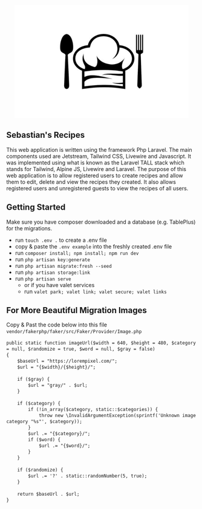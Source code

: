 <p align="center">
  <img width="460" height="300" src="public/images/chef-hat.jpeg">
</p>

## Sebastian's Recipes

This web application is written using the framework Php Laravel. The main components used are Jetstream, Tailwind CSS, Livewire and Javascript. It was implemented using what is known as the Laravel TALL stack which stands for Tailwind, Alpine JS, Livewire and Laravel. The purpose of this web application is to allow registered users to create recipes and allow them to edit, delete and view the recipes they created. It also allows registered users and unregistered guests to view the recipes of all users. 

## Getting Started

Make sure you have composer downloaded and a database (e.g. TablePlus) for the migrations. 

* run `touch .env .` to create a .env file
* copy & paste the `.env example` into the freshly created .env file
* run `composer install; npm install; npm run dev`
* run `php artisan key:generate`
* run `php artisan migrate:fresh --seed`
* run `php artisan storage:link`
* run `php artisan serve`
  * or if you have valet services
  * run `valet park; valet link; valet secure; valet links`
  
## For More Beautiful Migration Images

Copy & Past the code below into this file `vendor/fakerphp/faker/src/Faker/Provider/Image.php`


    public static function imageUrl($width = 640, $height = 480, $category = null, $randomize = true, $word = null, $gray = false)
    {
        $baseUrl = "https://lorempixel.com/";
        $url = "{$width}/{$height}/";

        if ($gray) {
            $url = "gray/" . $url;
        }

        if ($category) {
            if (!in_array($category, static::$categories)) {
                throw new \InvalidArgumentException(sprintf('Unknown image category "%s"', $category));
            }
            $url .= "{$category}/";
            if ($word) {
                $url .= "{$word}/";
            }
        }

        if ($randomize) {
            $url .= '?' . static::randomNumber(5, true);
        }

        return $baseUrl . $url;
    }
